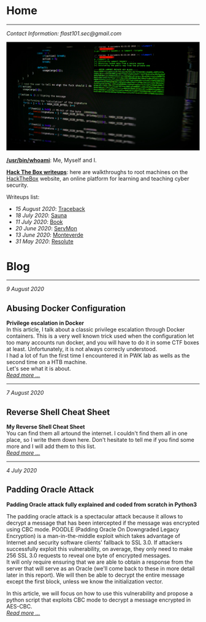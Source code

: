 # Home
* * *

_Contact Information: flast101.sec@gmail.com_   

![home.jpg](home.jpg "home.jpg")


**[/usr/bin/whoami](https://flast101.github.io/whoami)**: Me, Myself and I.

**[Hack The Box writeups](https://flast101.github.io/HTB-writeups/)**: here are walkthroughs to root machines on the [HackTheBox](https://www.hackthebox.eu) website, an online platform for learning and teaching cyber security.

Writeups list:   

- _15 August 2020_: [Traceback](https://flast101.github.io/HTB-writeups/traceback)
- _18 July 2020_: [Sauna](https://flast101.github.io/HTB-writeups/sauna) 
- _11 July 2020_: [Book](https://flast101.github.io/HTB-writeups/book) 
- _20 June 2020_: [ServMon](https://flast101.github.io/HTB-writeups/servmon)  
- _13 June 2020_: [Monteverde](https://flast101.github.io/HTB-writeups/monteverde)   
- _31 May 2020_: [Resolute](https://flast101.github.io/HTB-writeups/resolute)   


# Blog   

* * *
_9 August 2020_    
## Abusing Docker Configuration    
**Privilege escalation in Docker**   
In this article, I talk about a classic privilege escalation through Docker containers. This is a very well known trick used when the configuration let too many accounts run docker, and you will have to do it in some CTF boxes at least. Unfortunately, it is not always correcly understood.        
I had a lot of fun the first time I encountered it in PWK lab as wells as the second time on a HTB machine.         
Let's see what it is about.     
_[Read more ...](https://flast101.github.io/docker-privesc/)_   

* * *
_7 August 2020_
## Reverse Shell Cheat Sheet   
**My Reverse Shell Cheat Sheet**   
You can find them all artound the internet. I couldn't find them all in one place, so I write them down here. Don't hesitate to tell me if you find some more and I will add them to this list.    
_[Read more ...](https://flast101.github.io/reverse-shell-cheatsheet)_   

* * * 
_4 July 2020_     
## Padding Oracle Attack
**Padding Oracle attack fully explained and coded from scratch in Python3**

The padding oracle attack is a spectacular attack because it allows to decrypt a message that has been intercepted if the message was encrypted using CBC mode. POODLE (Padding Oracle On Downgraded Legacy Encryption) is a man-in-the-middle exploit which takes advantage of Internet and security software clients' fallback to SSL 3.0. If attackers successfully exploit this vulnerability, on average, they only need to make 256 SSL 3.0 requests to reveal one byte of encrypted messages.   
It will only require ensuring that we are able to obtain a response from the server that will serve as an Oracle (we'll come back to these in more detail later in this report). We will then be able to decrypt the entire message except the first block, unless we know the initialization vector.   

In this article, we will focus on how to use this vulnerability and propose a python script that exploits CBC mode to decrypt a message encrypted in AES-CBC.    
_[Read more ...](https://flast101.github.io/padding-oracle-attack-explained)_   


<!-- Global site tag (gtag.js) - Google Analytics -->
<script async src="https://www.googletagmanager.com/gtag/js?id=UA-173692234-1"></script>
<script>
  window.dataLayer = window.dataLayer || [];
  function gtag(){dataLayer.push(arguments);}
  gtag('js', new Date());

  gtag('config', 'UA-173692234-1');
</script>

